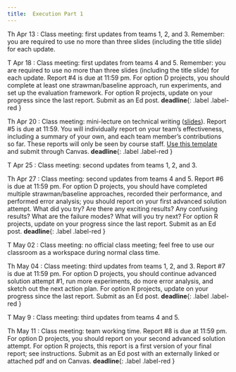 ```yaml
---
title:  Execution Part 1
---
```


Th Apr 13
: Class meeting: first updates from teams 1, 2, and 3.  Remember:  you are required to use no more than three slides (including the title slide) for each update.  

T Apr 18
: Class meeting: first updates from teams 4 and 5.  Remember:  you are required to use no more than three slides (including the title slide) for each update.  Report #4 is due at 11:59 pm.  For option D projects, you should complete at least one strawman/baseline approach, run experiments, and set up the evaluation framework.  For option R projects, update on your progress since the last report.  Submit as an Ed post.  **deadline**{: .label .label-red }

Th Apr 20
: Class meeting:  mini-lecture on technical writing ([slides](../assets/docs/capstone-writing.pdf)). Report #5 is due at 11:59.  You will individually report on your team’s effectiveness, including a summary of your own, and each team member’s contributions so far.  These reports will only be seen by course staff.  [Use this template](https://www.overleaf.com/read/kypkrmpbgsvz) and submit through Canvas.  **deadline**{: .label .label-red }

T Apr 25
: Class meeting:  second updates from teams 1, 2, and 3.

Th Apr 27
: Class meeting:  second updates from teams 4 and 5.  Report #6 is due at 11:59 pm.  For option D projects, you should have completed multiple strawman/baseline approaches, recorded their performance, and performed error analysis; you should report on your first advanced solution attempt. What did you try? Are there any exciting results? Any confusing results? What are the failure modes? What will you try next?   For option R projects, update on your progress since the last report.  Submit as an Ed post.  **deadline**{: .label .label-red }

T May 02
: Class meeting:  no official class meeting; feel free to use our classroom as a workspace during normal class time.

Th May 04
: Class meeting:  third updates from teams 1, 2, and 3. Report #7 is due at 11:59 pm.  For option D projects, you should continue advanced solution attempt #1, run more experiments, do more error analysis, and sketch out the next action plan. For option R projects, update on your progress since the last report.   Submit as an Ed post.  **deadline**{: .label .label-red }

T May 9
: Class meeting:  third updates from teams 4 and 5.  

Th May 11
: Class meeting:  team working time.  Report #8 is due at 11:59 pm.   For option D projects, you should report on your second advanced solution attempt.  For option R projects, this report is a first version of your final report; see instructions.  Submit as an Ed post with an externally linked or attached pdf and on Canvas. **deadline**{: .label .label-red }





